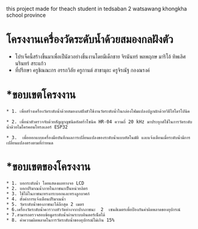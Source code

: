 this project made for theach student in tedsaban 2 watsawang khongkha school province 
# โครงงานเครื่องวัดระดับน้ำด้วยสมองกลฝังตัว
* โปรเจ็คนี้สร้างขึ้นมาเพื่อเป็นัตวอย่างชิ้นงานโดยมีเด็กชาย 
    จิรนันทร์ พลพฤกษ 
    มาริโอ้ ทิพเลิศ 
    นรินทร์ สระแก้ว 
*  ที่ปรึกษา 
    ครูชิณณะกร  อรรถวิลัย
    ครูกานต์ สาขามุละ
    ครูจิรณัฐ  กองณรงค์

# *ขอบเขตโครงงาน
    * 1. เพื่อสร้างเครื่องวัดระดับน้ำด้วยสมองกลฝังตัวใช้งานวัดระดับน้ำในกล่องโฟมแปลงปลูกผักด้วยวิธีไฮโดรโปนิค

    * 2. เพื่อนำตัวตรวจจับด้วยสัญญาญชนิดอัลตร้าโซนิค HR-04 ความถี่ 20 kHz มาประยุกต์ใช้ในการวัดระดับน้ำด้วยไมโครคอนโทรลเลอร์ ESP32

    * 3.  เพื่อออกแบบเครื่องมือบันทึกผลการเปลี่ยนแปลงของระดับน้ำแบบอัตโนมัติ และแจ้งเตือนเมื่อระดับน้ำมีการเปลี่ยนแปลงตรงตามที่กำหนด

# *ขอบเขตของโครงงาน
    * 1. บอกระดับน้ำ โดยแสดงผลทางจอ LCD
    * 2. บอกปริมาณน้ำภายในภาชนะเป็นหน่วยลิตร
    * 3. ใช้ได้ในภาชนะทรงกระบอกและทรงลูกบาศก์
    * 4. ตั้งค่าการแจ้งเตือนปริมาณน้ำ
    * 5. วัดระดับน้ำของภาชนะได้ลึกสุด 2 เมตร
    * 6.เครื่องวัดระดับน้ำควรวางหัววัดห่างจากปากภาชนะ  2  เซนติเมตรเพื่อป้องกันค่าผิดพลาดของอุปกรณ์
    * 7.สามารถตรวจสอบข้อมูลระดับน้ำผ่านระบบอินตอร์เน็ตได้
    * 8. ค่าความผิดพลาดในการวัดระดับน้ำของอุปกรณ์ไม่เกิน 15%
